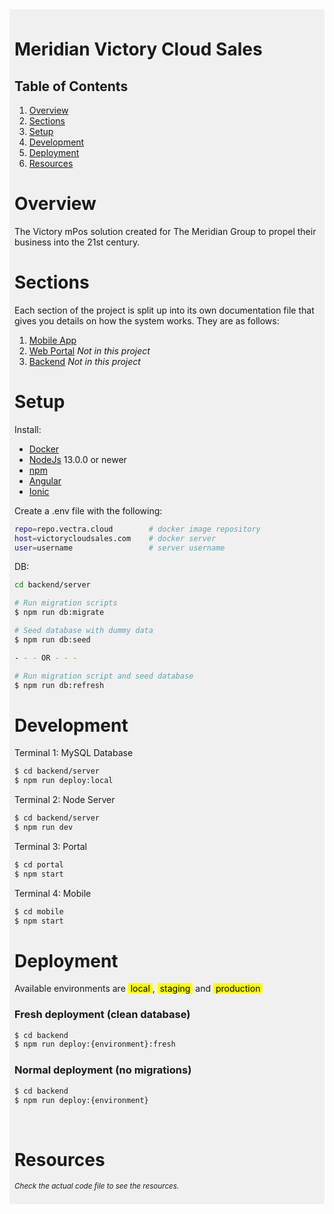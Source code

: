 <div style="max-width: 1024px; margin: auto; background: rgba(128, 128, 128, 0.1); padding: 8px; border-radius: 4px">

# Meridian Victory Cloud Sales

## Table of Contents
1. [Overview](#overview)
2. [Sections](#sections)
3. [Setup](#setup)
4. [Development](#development)
5. [Deployment](#deployment)
6. [Resources](#resources)
# Overview

The Victory mPos solution created for The Meridian Group to propel their business into the 21st century.

# Sections

Each section of the project is split up into its own documentation file that gives you details on how the system works. They are as follows: 

1. [Mobile App][md_2]
2. [Web Portal][md_2] _Not in this project_
3. [Backend][md_2] _Not in this project_

# Setup

Install: 
- [Docker][web_1]
- [NodeJs][web_2] 13.0.0 or newer
- [npm][web_3]
- [Angular][web_4]
- [Ionic][web_5]

Create a .env file with the following:
```bash
repo=repo.vectra.cloud        # docker image repository
host=victorycloudsales.com    # docker server
user=username                 # server username
```

DB:
```bash
cd backend/server

# Run migration scripts
$ npm run db:migrate

# Seed database with dummy data
$ npm run db:seed

- - - OR - - -

# Run migration script and seed database
$ npm run db:refresh
```

# Development
Terminal 1: MySQL Database
```bash
$ cd backend/server
$ npm run deploy:local
```

Terminal 2: Node Server
```bash
$ cd backend/server
$ npm run dev
```

Terminal 3: Portal
```bash
$ cd portal
$ npm start
```

Terminal 4: Mobile
```bash
$ cd mobile
$ npm start
```

# Deployment
Available environments are <mark>&nbsp;local&nbsp;</mark>, <mark>&nbsp;staging&nbsp;</mark> and <mark>&nbsp;production&nbsp;</mark>

### Fresh deployment (clean database)
```bash
$ cd backend
$ npm run deploy:{environment}:fresh
```

### Normal deployment (no migrations)
```bash
$ cd backend
$ npm run deploy:{environment}
```

<br/>

# Resources

<small>_Check the actual code file to see the resources._</small>

[comment]: <Links to documentation files that will be in each of the respective folders in the main app file structure (src)>
[md_1]: ./src/app/shared/models/models.md
[md_2]: ./documentation/mobile.md

[web_1]: https://docs.docker.com/get-docker/
[web_2]: https://nodejs.org/en/download/
[web_3]: https://www.npmjs.com/get-npm
[web_4]: https://angular.io/guide/setup-local
[web_5]: https://ionicframework.com/docs/intro/cli

</div>
